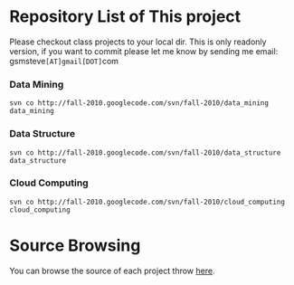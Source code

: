 # Repository List of This project #
Please checkout class projects to your local dir. This is only readonly version, if you want to commit please let me know by sending me email: gsmsteve`[AT]gmail[DOT]`com
### Data Mining ###
```
svn co http://fall-2010.googlecode.com/svn/fall-2010/data_mining data_mining
```

### Data Structure ###
```
svn co http://fall-2010.googlecode.com/svn/fall-2010/data_structure data_structure
```

### Cloud Computing ###
```
svn co http://fall-2010.googlecode.com/svn/fall-2010/cloud_computing cloud_computing
```

# Source Browsing #
You can browse the source of each project throw [here](https://fall-2010.googlecode.com/svn/fall-2010).